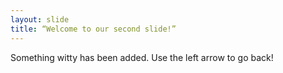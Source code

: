 ```yaml
---
layout: slide
title: “Welcome to our second slide!”
---
```

Something witty has been added. 
Use the left arrow to go back!
